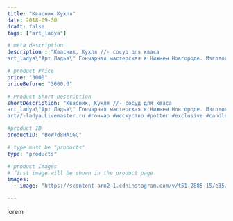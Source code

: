 ```yaml
---
title: "Квасник Кухля"
date: 2018-09-30
draft: false
tags: ["art_ladya"]

# meta description
description : "Квасник, Кухля //- сосуд для кваса 
art_ladya\"Арт Ладья\" Гончарная мастерская в Нижнем Новгороде. Изготовление керамики и мастер//-классы по обучению. https:/"

# product Price
price: "3000"
priceBefore: "3600.0"

# Product Short Description
shortDescription: "Квасник, Кухля //- сосуд для кваса 
art_ladya\"Арт Ладья\" Гончарная мастерская в Нижнем Новгороде. Изготовление керамики и мастер//-классы по обучению. https://vk.com/art_ladya art_ladya@mail.ru 
art//-ladya.Livemaster.ru #гончар #исскуство #potter #exclusive #candles #teatradition #керамиканазаказ #handmade #керамика #гончарнаяпосуда #эксклюзивнаякерамика #painter #decanter #decor #ceramicar #nntoday #claygoods #restaurant #earthenware #ceramic #design #cock #петух #ceramicart #квасник #графин #clay #авторскаякерамика"

#product ID
productID: "BoW7d8HAiGC"

# type must be "products"
type: "products"

# product Images
# first image will be shown in the product page
images:
  - image: "https://scontent-arn2-1.cdninstagram.com/v/t51.2885-15/e35/42003188_1870003423085955_3200820853255401636_n.jpg?tp=1&_nc_ht=scontent-arn2-1.cdninstagram.com&_nc_cat=103&_nc_ohc=RNq20O4wANUAX-63gnk&ccb=7-4&oh=b1d8ca1e429f0700cca71e8d76c7e9e2&oe=6085FE9A&_nc_sid=86f79a&ig_cache_key=MTg3OTk1MTQzNjYyNDgzMDg1MA%3D%3D.2-ccb7-4"

---
```

lorem
